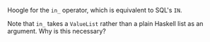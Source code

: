 Hoogle for the `in_` operator, which is equivalent to SQL's `IN`.

Note that `in_` takes a `ValueList` rather than a plain Haskell list as an argument. Why is this necessary?
